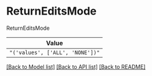 # ReturnEditsMode

ReturnEditsMode

| **Value** |
| --------- |
| `"('values', ['ALL', 'NONE'])"` |


[[Back to Model list]](../../README.md#models-v1-link) [[Back to API list]](../../README.md#documentation-for-api-endpoints) [[Back to README]](../../README.md)
